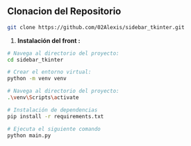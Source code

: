 ## Clonacion del Repositorio

```bash
git clone https://github.com/02Alexis/sidebar_tkinter.git
```

1. **Instalación del front :**
```bash
# Navega al directorio del proyecto:
cd sidebar_tkinter

# Crear el entorno virtual:
python -m venv venv

# Navega al directorio del proyecto:
.\venv\Scripts\activate

# Instalación de dependencias
pip install -r requirements.txt

# Ejecuta el siguiente comando
python main.py
```
